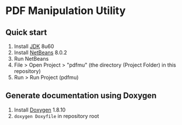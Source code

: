 # PDF Manipulation Utility

## Quick start

1. Install [JDK](http://www.oracle.com/technetwork/java/javase/downloads/index.html) 8u60
2. Install [NetBeans](https://netbeans.org/downloads/) 8.0.2
3. Run NetBeans
4. File > Open Project > "pdfmu" (the directory (Project Folder) in this repository)
5. Run > Run Project (pdfmu)

## Generate documentation using Doxygen

1. Install [Doxygen](http://www.stack.nl/~dimitri/doxygen/) 1.8.10
2. `doxygen Doxyfile` in repository root

